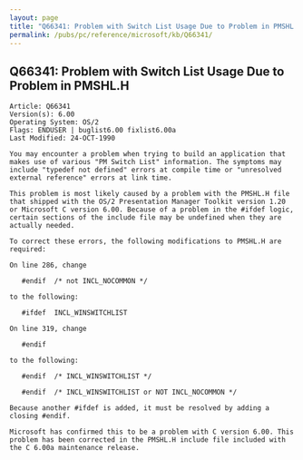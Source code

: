 ```yaml
---
layout: page
title: "Q66341: Problem with Switch List Usage Due to Problem in PMSHL.H"
permalink: /pubs/pc/reference/microsoft/kb/Q66341/
---
```


## Q66341: Problem with Switch List Usage Due to Problem in PMSHL.H

	Article: Q66341
	Version(s): 6.00
	Operating System: OS/2
	Flags: ENDUSER | buglist6.00 fixlist6.00a
	Last Modified: 24-OCT-1990
	
	You may encounter a problem when trying to build an application that
	makes use of various "PM Switch List" information. The symptoms may
	include "typedef not defined" errors at compile time or "unresolved
	external reference" errors at link time.
	
	This problem is most likely caused by a problem with the PMSHL.H file
	that shipped with the OS/2 Presentation Manager Toolkit version 1.20
	or Microsoft C version 6.00. Because of a problem in the #ifdef logic,
	certain sections of the include file may be undefined when they are
	actually needed.
	
	To correct these errors, the following modifications to PMSHL.H are
	required:
	
	On line 286, change
	
	   #endif  /* not INCL_NOCOMMON */
	
	to the following:
	
	   #ifdef  INCL_WINSWITCHLIST
	
	On line 319, change
	
	   #endif
	
	to the following:
	
	   #endif  /* INCL_WINSWITCHLIST */
	
	   #endif  /* INCL_WINSWITCHLIST or NOT INCL_NOCOMMON */
	
	Because another #ifdef is added, it must be resolved by adding a
	closing #endif.
	
	Microsoft has confirmed this to be a problem with C version 6.00. This
	problem has been corrected in the PMSHL.H include file included with
	the C 6.00a maintenance release.
